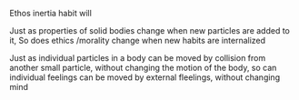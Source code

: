 Ethos inertia habit will

Just as properties of solid bodies change when new particles are added to it, 
So does ethics /morality change when new habits are internalized

Just as individual particles in a body can be moved by collision from another small particle, without changing the motion of the body, 
so can individual feelings can be moved by external fleelings, without changing mind